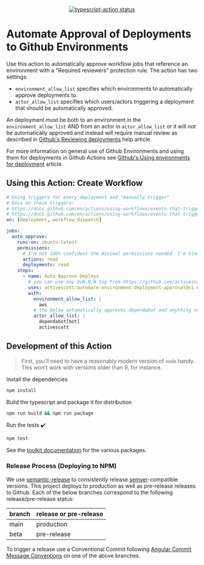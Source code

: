 <p align="center">
  <a href="https://github.com/activescott/automate-environment-deployment-approval/actions"><img alt="typescript-action status" src="https://github.com/activescott/automate-environment-deployment-approval/workflows/build-test/badge.svg"></a>
</p>

# Automate Approval of Deployments to Github Environments

Use this action to automatically approve workflow jobs that reference an environment with a "Required reviewers" protection rule. The action has two settings:

- `environment_allow_list` specifies which environments to automatically approve deployments to.
- `actor_allow_list` specifies which users/actors triggering a deployment that should be automatically approved.

An deployment must be both to an environment in the `environment_allow_list` AND from an actor in `actor_allow_list` or it will _not_ be automatically approved and instead will require manual review as described in [Github's Reviewing deployments](https://docs.github.com/en/actions/managing-workflow-runs/reviewing-deployments) help article.

For more information on general use of Github Environments and using them for deployments in Github Actions see [Github's Using environments for deployment](https://docs.github.com/en/actions/deployment/targeting-different-environments/using-environments-for-deployment) article.

## Using this Action: Create Workflow

```yaml
# Using triggers for every deployment and "manually trigger"
# Docs on these triggers:
# https://docs.github.com/en/actions/using-workflows/events-that-trigger-workflows#deployment
# https://docs.github.com/en/actions/using-workflows/events-that-trigger-workflows#workflow_dispatch
on: [deployment, workflow_dispatch]

jobs:
  auto_approve:
    runs-on: ubuntu-latest
    permissions:
      # I'm not 100% confident the minimal permissions needed. I'm kinda going off of https://docs.github.com/en/actions/using-workflows/workflow-syntax-for-github-actions and https://docs.github.com/en/rest/overview/permissions-required-for-github-apps?apiVersion=2022-11-28 which don't spell it out for this specific need
      actions: read
      deployments: read
    steps:
      - name: Auto Approve Deploys
        # you can use any @vN.N.N tag from https://github.com/activescott/automate-environment-deployment-approval/releases
        uses: activescott/automate-environment-deployment-approval@v1.0.0
        with:
          environment_allow_list: |
            aws
          # the below automatically approves dependabot and anything submitted by the Github user with login "activescott"
          actor_allow_list: |
            dependabot[bot]
            activescott
```

## Development of this Action

> First, you'll need to have a reasonably modern version of `node` handy. This won't work with versions older than 9, for instance.

Install the dependencies

```sh
npm install
```

Build the typescript and package it for distribution

```sh
npm run build && npm run package
```

Run the tests :heavy_check_mark:

```sh
npm test
```

See the [toolkit documentation](https://github.com/actions/toolkit/blob/master/README.md#packages) for the various packages.

### Release Process (Deploying to NPM)

We use [semantic-release](https://github.com/semantic-release/semantic-release) to consistently release [semver](https://semver.org/)-compatible versions. This project deploys to production as well as pre-release releases to Github. Each of the below branches correspond to the following release/pre-release status:

| branch | release or pre-release |
| ------ | ---------------------- |
| main   | production             |
| beta   | pre-release            |

To trigger a release use a Conventional Commit following [Angular Commit Message Conventions](https://github.com/angular/angular.js/blob/master/DEVELOPERS.md#-git-commit-guidelines) on one of the above branches.
